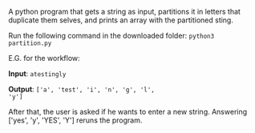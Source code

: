 A python program that gets a string as input, partitions it in letters that duplicate them selves, and prints an array with the partitioned sting.

Run the following command in the downloaded folder:
<code>python3 partition.py </code>

E.G. for the workflow:

**Input**: <code>atestingly</code>

**Output**: <code>['a', 'test', 'i', 'n', 'g', 'l', 'y']</code>

After that, the user is asked if he wants to enter a new string. Answering ['yes', 'y', 'YES', 'Y'] reruns the program.
